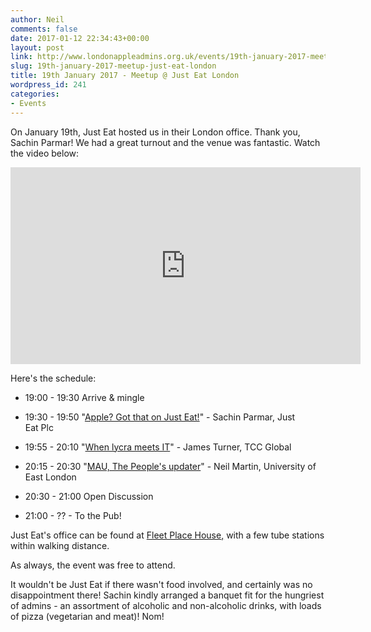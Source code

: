 ```yaml
---
author: Neil
comments: false
date: 2017-01-12 22:34:43+00:00
layout: post
link: http://www.londonappleadmins.org.uk/events/19th-january-2017-meetup-just-eat-london/
slug: 19th-january-2017-meetup-just-eat-london
title: 19th January 2017 - Meetup @ Just Eat London
wordpress_id: 241
categories:
- Events
---
```


On January 19th, Just Eat hosted us in their London office. Thank you, Sachin Parmar! We had a great turnout and the venue was fantastic. Watch the video below:

<iframe width="560" height="315" src="https://www.youtube.com/embed/lxizq5EZHWM" frameborder="0" allow="accelerometer; autoplay; encrypted-media; gyroscope; picture-in-picture" allowfullscreen></iframe>

Here's the schedule:



	
  * 19:00 - 19:30 Arrive & mingle

	
  * 19:30 - 19:50 "[Apple? Got that on Just Eat!](/presentations/2017.01.12-LDNApplAdminsSachin19-01-17-2.pdf)" - Sachin Parmar, Just Eat Plc

	
  * 19:55 - 20:10 "[When lycra meets IT](/presentations/2017.01.12-LDNApplAdminsJames19-01-17.pdf)" - James Turner, TCC Global

	
  * 20:15 - 20:30 "[MAU, The People's updater](/presentations/2017.01.12-LDNApplAdminsNeil19-01-17-2.pdf)" - Neil Martin, University of East London

	
  * 20:30 - 21:00 Open Discussion

	
  * 21:00 - ?? - To the Pub!


Just Eat's office can be found at [Fleet Place House](https://goo.gl/maps/N5HSaVwbBbs)[,](https://www.google.co.uk/maps/place/Seal+House,+1+Swan+Ln,+London+EC4R+3TN/@51.509407,-0.0903254,17z/data=!3m1!4b1!4m5!3m4!1s0x48760356a457de97:0x766f057305adc338!8m2!3d51.5094037!4d-0.0881367) with a few tube stations within walking distance.

As always, the event was free to attend.

It wouldn't be Just Eat if there wasn't food involved, and certainly was no disappointment there! Sachin kindly arranged a banquet fit for the hungriest of admins - an assortment of alcoholic and non-alcoholic drinks, with loads of pizza (vegetarian and meat)! Nom!


